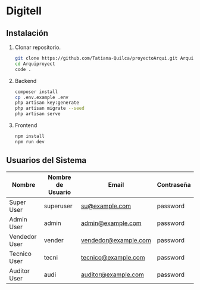 <h1>Digitell</h1>

## Instalación

1. Clonar repositorio.
   ```sh
   git clone https://github.com/Tatiana-Quilca/proyectoArqui.git Arquiproyect 
   cd Arquiproyect
   code .

2. Backend
    ```sh
    composer install
    cp .env.example .env
    php artisan key:generate
    php artisan migrate --seed
    php artisan serve

3. Frontend
    ```sh
    npm install
    npm run dev
    
## Usuarios del Sistema

| Nombre         | Nombre de Usuario | Email               | Contraseña  |
|----------------|-------------------|---------------------|-------------|
| Super User     | superuser         | su@example.com      | password    |
| Admin User     | admin             | admin@example.com   | password    |
| Vendedor User  | vender            | vendedor@example.com| password    |
| Tecnico User   | tecni             | tecnico@example.com | password    |
| Auditor User   | audi              | auditor@example.com | password    |

